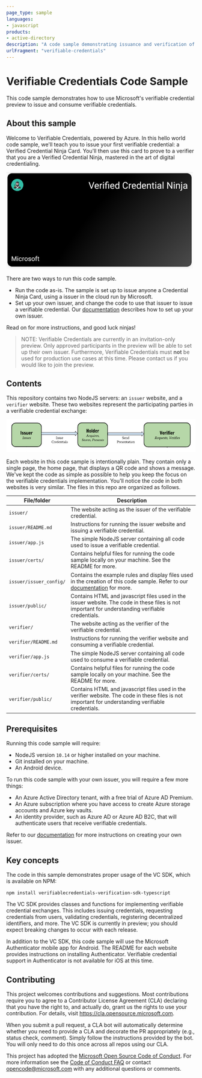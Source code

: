 ```yaml
---
page_type: sample
languages:
- javascript
products:
- active-directory
description: "A code sample demonstrating issuance and verification of verifiable credentials."
urlFragment: "verifiable-credentials"
---
```


# Verifiable Credentials Code Sample

This code sample demonstrates how to use Microsoft's verifiable credential preview to issue and consume verifiable credentials. 

## About this sample

Welcome to Verifiable Credentials, powered by Azure. In this hello world code sample, we'll teach you to issue your first verifiable credential: a Verified Credential Ninja Card. You'll then use this card to prove to a verifier that you are a Verified Credential Ninja, mastered in the art of digital credentialing.

![Screenshot of a verifiable ninja card](./img/ninja-card.png)

There are two ways to run this code sample. 

- Run the code as-is. The sample is set up to issue anyone a Credential Ninja Card, using a issuer in the cloud run by Microsoft. 
- Set up your own issuer, and change the code to use that issuer to issue a verifiable credential. Our [documentation](https://aka.ms/didfordevs) describes how to set up your own issuer.

Read on for more instructions, and good luck ninjas!

> NOTE: Verifiable Credentials are currently in an invitation-only preview. Only approved participants in the preview will be able to set up their own issuer. Furthermore, Verifiable Credentials must **not** be used for production use cases at this time. Please contact us if you would like to join the preview.

## Contents

This repository contains two NodeJS servers: an `issuer` website, and a `verifier` website. These two websites represent the participating parties in a verifiable credential exchange:

![diagram of an issuer and a verifier](./img/issuer-verifier.png)

Each website in this code sample is intentionally plain. They contain only a single page, the home page, that displays a QR code and shows a message. We've kept the code as simple as possible to help you keep the focus on the verifiable credentials implementation. You'll notice the code in both websites is very similar. The files in this repo are organized as follows.

| File/folder                   | Description                                |
|-------------------------------|--------------------------------------------|
| `issuer/`                     | The website acting as the issuer of the verifiable credential. |
| `issuer/README.md`            | Instructions for running the issuer website and issuing a verifiable credential. |
| `issuer/app.js`               | The simple NodeJS server containing all code used to issue a verifiable credential. |
| `issuer/certs/`               | Contains helpful files for running the code sample locally on your machine. See the README for more. |
| `issuer/issuer_config/`       | Contains the example rules and display files used in the creation of this code sample. Refer to our [documentation](https://aka.ms/didfordevs) for more. |
| `issuer/public/`              | Contains HTML and javascript files used in the issuer website. The code in these files is not important for understanding verifiable credentials. |
| `verifier/`                   | The website acting as the verifier of the verifiable credential. |
| `verifier/README.md`          | Instructions for running the verifier website and consuming a verifiable credential. |
| `verifier/app.js`             | The simple NodeJS server containing all code used to consume a verifiable credential. |
| `verifier/certs/`             | Contains helpful files for running the code sample locally on your machine. See the README for more. |
| `verifier/public/`            | Contains HTML and javascript files used in the verifier website. The code in these files is not important for understanding verifiable credentials. |

## Prerequisites

Running this code sample will require:

- NodeJS version `10.14` or higher installed on your machine.
- Git installed on your machine.
- An Android device.

To run this code sample with your own issuer, you will require a few more things:

- An Azure Active Directory tenant, with a free trial of Azure AD Premium.
- An Azure subscription where you have access to create Azure storage accounts and Azure key vaults.
- An identity provider, such as Azure AD or Azure AD B2C, that will authenticate users that receive verifiable credentials.

Refer to our [documentation](https://aka.ms/didfordevs) for more instructions on creating your own issuer.

## Key concepts

The code in this sample demonstrates proper usage of the VC SDK, which is available on NPM:

```
npm install verifiablecredentials-verification-sdk-typescript
```

The VC SDK provides classes and functions for implementing verifiable credential exchanges. This includes issuing credentials, requesting credentials from users, validating credentials, registering decentralized identifiers, and more. The VC SDK is currently in preview; you should expect breaking changes to occur with each release.

In addition to the VC SDK, this code sample will use the Microsoft Authenticator mobile app for Android. The README for each website provides instructions on installing Authenticator. Verifiable credential support in Authenticator is not available for iOS at this time.

## Contributing

This project welcomes contributions and suggestions.  Most contributions require you to agree to a
Contributor License Agreement (CLA) declaring that you have the right to, and actually do, grant us
the rights to use your contribution. For details, visit https://cla.opensource.microsoft.com.

When you submit a pull request, a CLA bot will automatically determine whether you need to provide
a CLA and decorate the PR appropriately (e.g., status check, comment). Simply follow the instructions
provided by the bot. You will only need to do this once across all repos using our CLA.

This project has adopted the [Microsoft Open Source Code of Conduct](https://opensource.microsoft.com/codeofconduct/).
For more information see the [Code of Conduct FAQ](https://opensource.microsoft.com/codeofconduct/faq/) or
contact [opencode@microsoft.com](mailto:opencode@microsoft.com) with any additional questions or comments.
